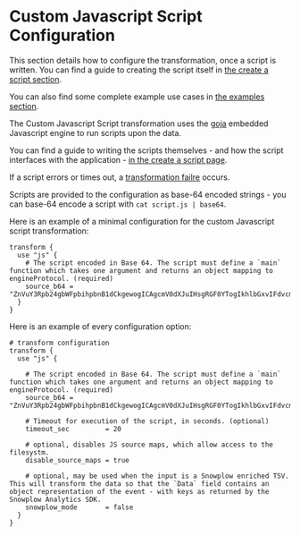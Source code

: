 # Custom Javascript Script Configuration

This section details how to configure the transformation, once a script is written. You can find a guide to creating the script itself in [the create a script section](./create-a-script.md).

You can also find some complete example use cases in [the examples section](./examples/).

The Custom Javascript Script transformation uses the [goja](https://pkg.go.dev/github.com/dop251/goja) embedded Javascript engine to run scripts upon the data.

You can find a guide to writing the scripts themselves - and how the script interfaces with the application - [in the create a script page](./create-a-script.md).

If a script errors or times out, a [transformation failre](/docs/pipeline-components-and-applications/stream-replicator/concepts/failure-model.md) occurs.

Scripts are provided to the configuration as base-64 encoded strings - you can base-64 encode a script with `cat script.js | base64`.

Here is an example of a minimal configuration for the custom Javascript script transformation:

```hcl
transform {
  use "js" {
    # The script encoded in Base 64. The script must define a `main` function which takes one argument and returns an object mapping to engineProtocol. (required)
    source_b64 = "ZnVuY3Rpb24gbWFpbihpbnB1dCkgewogICAgcmV0dXJuIHsgRGF0YTogIkhlbGxvIFdvcmxkIiB9Cn0="
  }
}
```

Here is an example of every configuration option:

```hcl
# transform configuration
transform {
  use "js" {

    # The script encoded in Base 64. The script must define a `main` function which takes one argument and returns an object mapping to engineProtocol. (required) 
    source_b64 = "ZnVuY3Rpb24gbWFpbihpbnB1dCkgewogICAgcmV0dXJuIHsgRGF0YTogIkhlbGxvIFdvcmxkIiB9Cn0="

    # Timeout for execution of the script, in seconds. (optional)
    timeout_sec         = 20

    # optional, disables JS source maps, which allow access to the filesystm. 
    disable_source_maps = true

    # optional, may be used when the input is a Snowplow enriched TSV. This will transform the data so that the `Data` field contains an object representation of the event - with keys as returned by the Snowplow Analytics SDK.
    snowplow_mode       = false
  }
}
```
